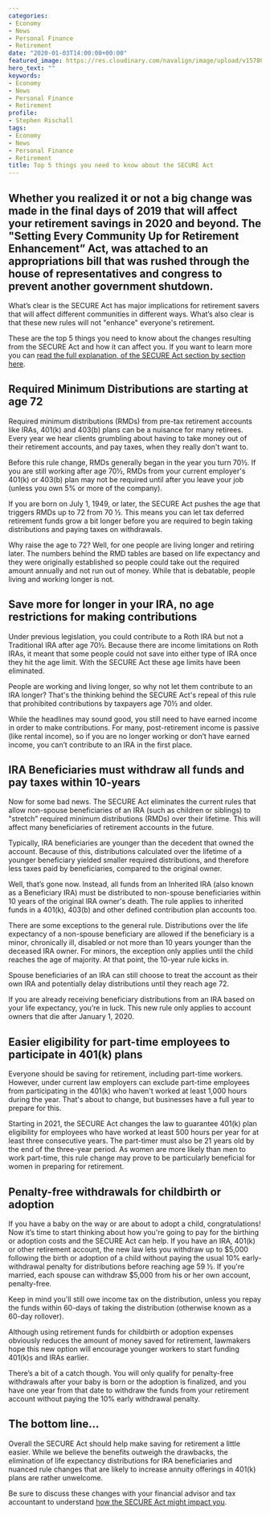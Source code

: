 ```yaml
---
categories:
- Economy
- News
- Personal Finance
- Retirement
date: "2020-01-03T14:00:00+00:00"
featured_image: https://res.cloudinary.com/navalign/image/upload/v1578070037/US_Capitol_Building_Crop_itcpe5.png
hero_text: ""
keywords:
- Economy
- News
- Personal Finance
- Retirement
profile:
- Stephen Rischall
tags:
- Economy
- News
- Personal Finance
- Retirement
title: Top 5 things you need to know about the SECURE Act
---
```

## Whether you realized it or not a big change was made in the final days of 2019 that will affect your retirement savings in 2020 and beyond. The "Setting Every Community Up for Retirement Enhancement” Act, was attached to an appropriations bill that was rushed through the house of representatives and congress to prevent another government shutdown.

What’s clear is the SECURE Act has major implications for retirement savers that will affect different communities in different ways. What’s also clear is that these new rules will not "enhance" everyone's retirement.

These are the top 5 things you need to know about the changes resulting from the SECURE Act and how it can affect you. If you want to learn more you can [read the full explanation, of the SECURE Act section by section here](https://navalign.com/updates/the-secure-act-of-2019/ "SECURE Act section by section").

## Required Minimum Distributions are starting at age 72

Required minimum distributions (RMDs) from pre-tax retirement accounts like IRAs, 401(k) and 403(b) plans can be a nuisance for many retirees. Every year we hear clients grumbling about having to take money out of their retirement accounts, and pay taxes, when they really don't want to.

Before this rule change, RMDs generally began in the year you turn 70½. If you are still working after age 70½, RMDs from your current employer's 401(k) or 403(b) plan may not be required until after you leave your job (unless you own 5% or more of the company).

If you are born on July 1, 1949, or later, the SECURE Act pushes the age that triggers RMDs up to 72 from 70 ½. This means you can let tax deferred retirement funds grow a bit longer before you are required to begin taking distributions and paying taxes on withdrawals.

Why raise the age to 72? Well, for one people are living longer and retiring later. The numbers behind the RMD tables are based on life expectancy and they were originally established so people could take out the required amount annually and not run out of money. While that is debatable, people living and working longer is not.

## Save more for longer in your IRA, no age restrictions for making contributions

Under previous legislation, you could contribute to a Roth IRA but not a Traditional IRA after age 70½. Because there are income limitations on Roth IRAs, it meant that some people could not save into either type of IRA once they hit the age limit. With the SECURE Act these age limits have been eliminated.

People are working and living longer, so why not let them contribute to an IRA longer? That's the thinking behind the SECURE Act's repeal of this rule that prohibited contributions by taxpayers age 70½ and older.

While the headlines may sound good, you still need to have earned income in order to make contributions. For many, post-retirement income is passive (like rental income), so if you are no longer working or don’t have earned income, you can’t contribute to an IRA in the first place.

## IRA Beneficiaries must withdraw all funds and pay taxes within 10-years

Now for some bad news. The SECURE Act eliminates the current rules that allow non-spouse beneficiaries of an IRA (such as children or siblings) to "stretch" required minimum distributions (RMDs) over their lifetime. This will affect many beneficiaries of retirement accounts in the future.

Typically, IRA beneficiaries are younger than the decedent that owned the account. Because of this, distributions calculated over the lifetime of a younger beneficiary yielded smaller required distributions, and therefore less taxes paid by beneficiaries, compared to the original owner.

Well, that’s gone now. Instead, all funds from an Inherited IRA (also known as a Beneficiary IRA) must be distributed to non-spouse beneficiaries within 10 years of the original IRA owner's death. The rule applies to inherited funds in a 401(k), 403(b) and other defined contribution plan accounts too.

There are some exceptions to the general rule. Distributions over the life expectancy of a non-spouse beneficiary are allowed if the beneficiary is a minor, chronically ill, disabled or not more than 10 years younger than the deceased IRA owner. For minors, the exception only applies until the child reaches the age of majority. At that point, the 10-year rule kicks in.

Spouse beneficiaries of an IRA can still choose to treat the account as their own IRA and potentially delay distributions until they reach age 72.

If you are already receiving beneficiary distributions from an IRA based on your life expectancy, you’re in luck. This new rule only applies to account owners that die after January 1, 2020.

## Easier eligibility for part-time employees to participate in 401(k) plans

Everyone should be saving for retirement, including part-time workers. However, under current law employers can exclude part-time employees from participating in the 401(k) who haven't worked at least 1,000 hours during the year. That's about to change, but businesses have a full year to prepare for this.

Starting in 2021, the SECURE Act changes the law to guarantee 401(k) plan eligibility for employees who have worked at least 500 hours per year for at least three consecutive years. The part-timer must also be 21 years old by the end of the three-year period. As women are more likely than men to work part-time, this rule change may prove to be particularly beneficial for women in preparing for retirement.

## Penalty-free withdrawals for childbirth or adoption

If you have a baby on the way or are about to adopt a child, congratulations! Now it’s time to start thinking about how you're going to pay for the birthing or adoption costs and the SECURE Act can help. If you have an IRA, 401(k) or other retirement account, the new law lets you withdraw up to $5,000 following the birth or adoption of a child without paying the usual 10% early-withdrawal penalty for distributions before reaching age 59 ½. If you're married, each spouse can withdraw $5,000 from his or her own account, penalty-free.

Keep in mind you'll still owe income tax on the distribution, unless you repay the funds within 60-days of taking the distribution (otherwise known as a 60-day rollover).

Although using retirement funds for childbirth or adoption expenses obviously reduces the amount of money saved for retirement, lawmakers hope this new option will encourage younger workers to start funding 401(k)s and IRAs earlier.

There’s a bit of a catch though. You will only qualify for penalty-free withdrawals after your baby is born or the adoption is finalized, and you have one year from that date to withdraw the funds from your retirement account without paying the 10% early withdrawal penalty.

## The bottom line…

Overall the SECURE Act should help make saving for retirement a little easier. While we believe the benefits outweigh the drawbacks, the elimination of life expectancy distributions for IRA beneficiaries and nuanced rule changes that are likely to increase annuity offerings in 401(k) plans are rather unwelcome.

Be sure to discuss these changes with your financial advisor and tax accountant to understand [how the SECURE Act might impact you](https://navalign.com/updates/the-secure-act-of-2019/ "SECURE Act section by section").